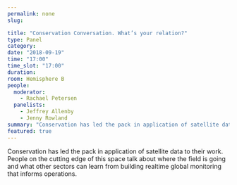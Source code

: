 ```yaml
---
permalink: none
slug:

title: "Conservation Conversation. What’s your relation?"
type: Panel
category:
date: "2018-09-19"
time: "17:00"
time_slot: "17:00"
duration:
room: Hemisphere B
people:
  moderator:
    - Rachael Petersen
  panelists:
    - Jeffrey Allenby
    - Jenny Rowland
summary: "Conservation has led the pack in application of satellite data to their work. People on the cutting edge of this space talk about where the field is going and what other sectors can learn from building realtime global monitoring that informs operations."
featured: true
---
```

Conservation has led the pack in application of satellite data to their work. People on the cutting edge of this space talk about where the field is going and what other sectors can learn from building realtime global monitoring that informs operations.
